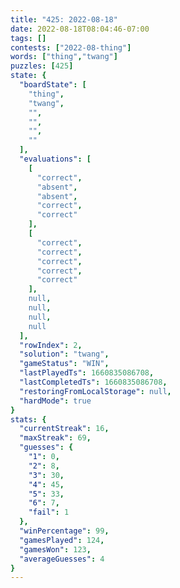 ```yaml
---
title: "425: 2022-08-18"
date: 2022-08-18T08:04:46-07:00
tags: []
contests: ["2022-08-thing"]
words: ["thing","twang"]
puzzles: [425]
state: {
  "boardState": [
    "thing",
    "twang",
    "",
    "",
    "",
    ""
  ],
  "evaluations": [
    [
      "correct",
      "absent",
      "absent",
      "correct",
      "correct"
    ],
    [
      "correct",
      "correct",
      "correct",
      "correct",
      "correct"
    ],
    null,
    null,
    null,
    null
  ],
  "rowIndex": 2,
  "solution": "twang",
  "gameStatus": "WIN",
  "lastPlayedTs": 1660835086708,
  "lastCompletedTs": 1660835086708,
  "restoringFromLocalStorage": null,
  "hardMode": true
}
stats: {
  "currentStreak": 16,
  "maxStreak": 69,
  "guesses": {
    "1": 0,
    "2": 8,
    "3": 30,
    "4": 45,
    "5": 33,
    "6": 7,
    "fail": 1
  },
  "winPercentage": 99,
  "gamesPlayed": 124,
  "gamesWon": 123,
  "averageGuesses": 4
}
---
```


<!-- more -->
